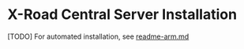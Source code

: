 # X-Road Central Server Installation

[TODO] For automated installation, see [readme-arm.md](readme-arm.md)

